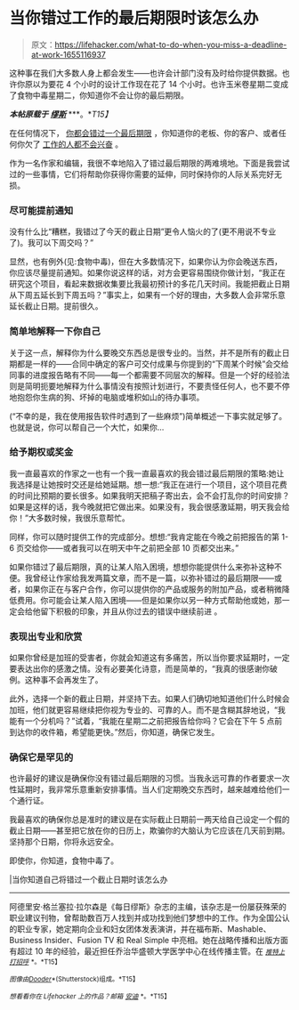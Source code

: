# 当你错过工作的最后期限时该怎么办

> 原文：<https://lifehacker.com/what-to-do-when-you-miss-a-deadline-at-work-1655116937>

这种事在我们大多数人身上都会发生——也许会计部门没有及时给你提供数据。也许你原以为要花 4 个小时的设计工作现在花了 14 个小时。也许玉米卷星期二变成了食物中毒星期二，你知道你不会让你的最后期限。



***本帖原载于*** [***缪斯***](https://www.themuse.com/advice/what-to-do-when-you-know-youre-going-to-miss-a-deadline) ***。**T15】*

在任何情况下， [你都会错过一个最后期限](https://lifehacker.com/how-to-handle-big-time-mess-ups-at-work-1623238231) ，你知道你的老板、你的客户、或者任何你欠了 [工作的人都不会兴奋](https://www.themuse.com/advice/the-bad-habit-thats-killing-your-reputation-at-work?ref=search) 。

作为一名作家和编辑，我很不幸地陷入了错过最后期限的两难境地。下面是我尝试过的一些事情，它们将帮助你获得你需要的延伸，同时保持你的人际关系完好无损。

### 尽可能提前通知

没有什么比“糟糕，我错过了今天的截止日期”更令人恼火的了(更不用说不专业了)。我可以下周交吗？”

显然，也有例外(见:食物中毒)，但在大多数情况下，如果你认为你会晚送东西，你应该尽量提前通知。如果你说这样的话，对方会更容易围绕你做计划，“我正在研究这个项目，看起来数据收集要比我最初预计的多花几天时间。我能把截止日期从下周五延长到下周五吗？”事实上，如果有一个好的理由，大多数人会非常乐意延长截止日期。提前很久。

### 简单地解释一下你自己

关于这一点，解释你为什么要晚交东西总是很专业的。当然，并不是所有的截止日期都是一样的——合同中确定的客户可交付成果与你提到的“下周某个时候”会交给同事的进度报告略有不同——每一个都需要不同层次的解释。但是一个好的经验法则是简明扼要地解释为什么事情没有按照计划进行，不要责怪任何人，也不要不停地抱怨你生病的狗、坏掉的电脑或堆积如山的待办事项。

(“不幸的是，我在使用报告软件时遇到了一些麻烦”)简单概述一下事实就足够了。也就是说，你可以帮自己一个大忙，如果你…

### 给予期权或奖金

我一直最喜欢的作家之一也有一个我一直最喜欢的我会错过最后期限的策略:她让我选择是让她按时交还是给她延期。想一想:“我正在进行一个项目，这个项目花费的时间比预期的要长很多。如果我明天把稿子寄出去，会不会打乱你的时间安排？如果是这样的话，我今晚就把它做出来。如果没有，我会很感激延期，明天我会给你！”大多数时候，我很乐意帮忙。

同样，你可以随时提供工作的完成部分。想想:“我肯定能在今晚之前把报告的第 1-6 页交给你——或者我可以在明天中午之前把全部 10 页都交出来。”

如果你错过了最后期限，真的让某人陷入困境，想想你能提供什么来弥补这种不便。我曾经让作家给我发两篇文章，而不是一篇，以弥补错过的最后期限——或者，如果你正在与客户合作，你可以提供你的产品或服务的附加产品，或者稍微降低费用。你可能会让某人陷入困境——但是如果你以另一种方式帮助他或她，那一定会给他留下积极的印象，并且从你过去的错误中继续前进 。

### 表现出专业和欣赏

如果你曾经是加班的受害者，你就会知道这有多痛苦，所以当你要求延期时，一定要表达出你的感激之情。没有必要美化诗意，而是简单的，“我真的很感谢你破例。这种事不会再发生了。

此外，选择一个新的截止日期，并坚持下去。如果人们确切地知道他们什么时候会加班，他们就更容易继续把你视为专业的、可靠的人。而不是含糊其辞地说，“我能有一个分机吗？”试着，“我能在星期二之前把报告给你吗？它会在下午 5 点前到达你的收件箱，希望能更快。”然后，你知道，确保它发生。

### 确保它是罕见的

也许最好的建议是确保你没有错过最后期限的习惯。当我永远可靠的作者要求一次性延期时，我非常乐意重新安排事情。当人们定期晚交东西时，越来越难给他们一个通行证。

我最喜欢的确保你总是准时的建议是在实际截止日期前一两天给自己设定一个假的截止日期——甚至把它放在你的日历上，欺骗你的大脑认为它应该在几天前到期。坚持那个日期，你将永远安全。

即使你，你知道，食物中毒了。

|当你知道自己将错过一个截止日期时该怎么办

* * *

阿德里安·格兰塞拉·拉尔森是《每日缪斯》杂志的主编，该杂志是一份屡获殊荣的职业建议刊物，曾帮助数百万人找到并成功找到他们梦想中的工作。作为全国公认的职业专家，她定期向企业和妇女团体发表演讲，并在福布斯、Mashable、Business Insider、Fusion TV 和 Real Simple 中亮相。她在战略传播和出版方面有超过 10 年的经验，最近担任乔治华盛顿大学医学中心在线传播主管。在 [<small>*推特上打招呼*</small>](https://twitter.com/adriangranzella) <small>*。*T15】</small>

<small>*图像由*</small>[<small>*Dooder*</small>](http://www.shutterstock.com/pic.mhtml?id=217082875&src=id)<small>*(Shutterstock)组成。*T15】</small>

<small>*想看看你在 Lifehacker 上的作品？邮箱*</small> [<small>*安迪*</small>](mailto:andy@lifehacker.com) <small>*。*T15】</small>